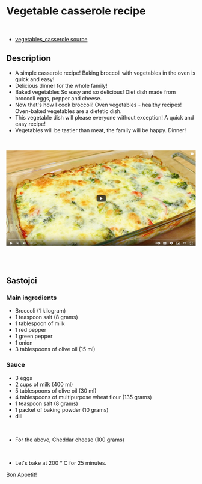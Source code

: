 
# Vegetable casserole recipe

<br/>

- [vegetables_casserole source](https://www.youtube.com/watch?v=FDj5nf5AvZA)

## Description

- A simple casserole recipe! Baking broccoli with vegetables in the oven is quick and easy!
- Delicious dinner for the whole family!
- Baked vegetables So easy and so delicious! Diet dish made from broccoli eggs, pepper and cheese.
- Now that's how I cook broccoli! Oven vegetables - healthy recipes! Oven-baked vegetables are a dietetic dish.
- This vegetable dish will please everyone without exception! A quick and easy recipe!
- Vegetables will be tastier than meat, the family will be happy. Dinner!

<br/>

![vegetables_casserole recipe](..//media//vegetables_casserole.png)

<br/><br/>


## Sastojci

### Main ingredients
- Broccoli (1 kilogram)
- 1 teaspoon salt (8 grams)
- 1 tablespoon of milk
- 1 red pepper
- 1 green pepper
- 1 onion
- 3 tablespoons of olive oil (15 ml)

### Sauce
- 3 eggs
- 2 cups of milk (400 ml)
- 5 tablespoons of olive oil (30 ml)
- 4 tablespoons of multipurpose wheat flour (135 grams)
- 1 teaspoon salt (8 grams)
- 1 packet of baking powder (10 grams)
- dill

<br/>

- For the above, Cheddar cheese (100 grams)

<br/>

- Let's bake at 200 ° C for 25 minutes.



Bon Appetit!
